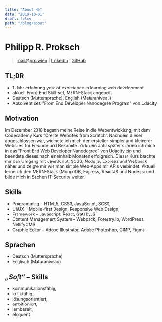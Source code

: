 ```yaml
---
title: "About Me"
date: "2019-10-01"
draft: false
path: "/blog/about"
---
```


# Philipp R. Proksch

> [mail@prp.wien](mailto:mail@prp.wien) |
> [LinkedIn](https://www.linkedin.com/in/philippproksch) |
> [GitHub](https://www.github.com/prpwien)

## TL;DR

- 1 Jahr erfahrung year of experience in learning web development
- aktuell Front-End Skill-set, MERN-Stack angepeilt
- Deutsch (Muttersprache), English (Maturaniveau)
- Absolvent des "Front End Developer Nanodegree Program" von Udacity

## Motivation

Im Dezember 2018 begann meine Reise in die Webentwicklung, mit dem Codecademy Kurs “Create Websites from Scratch”. Nachdem dieser abgeschlossen war, widmete ich mich den erstellen simpler und kleinerer Websites für Freunde und Bekannte. Zirka ein Jahr später schrieb ich mich in das “Front End Web Developer Nanodegree” von Udacity ein und beendete dieses nach eineinhalb Monaten erfolgreich. Dieser Kurs brachte mir den Umgang mit JavaScript, SCSS, Node.js, Express und Webpack näher und zeigte mir wie man simple Web-Apps mit APIs verbindet. Aktuell lerne ich den MERN-Stack (MongoDB, Express, ReactJS und Node.js) und bilde mich in Sachen IT-Security weiter.

## Skills

- Programming &ndash; HTML5, CSS3, JavaScript, SCSS,
- UI/UX &ndash; Mobile-first Design, Responsive Web Design,
- Framework &ndash; Javascript: React, GatsbyJS
- Content Management System &ndash; Webpack, Forestry.io, WordPress, NetlifyCMS
- Graphic Editor &ndash; Adobe Illustrator, Adobe Photoshop, GIMP, Figma

## Sprachen

- Deutsch (Muttersprache)
- Englisch (Maturaniveau)

## _„Soft“_ &ndash; Skills

- kommunikationsfähig,
- kritikfähig,
- lösungsorientiert,
- ambitioniert,
- lernbereit,
- eloquent
